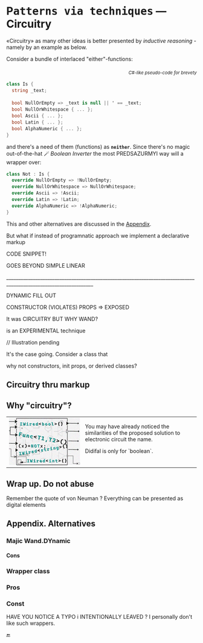 # P<samp>atterns via techniques</samp> &mdash; Circuitry

«Circuitry» as many other ideas is better presented by _inductive reasoning_ - namely by an example as below.

Consider a bundle of interlaced "either"-functions:

<div align="right"><sub><i>C#-like pseudo-code for brevety</i></sub></div>

```csharp
class Is {
  string _text;

  bool NullOrEmpty => _text is null || ' == _text;
  bool NullOrWhitespace { ... };
  bool Ascii { ... };
  bool Latin { ... };
  bool AlphaNumeric { ... };
}

```

and there's a need of them (functions) as **`neither`**. Since there's no magic out-of-the-hat 🪄 _Boolean Inverter_ the most PREDSAZURMYI way will a wrapper over:

```csharp
class Not : Is {
  override NullOrEmpty => !NullOrEmpty;
  override NullOrWhitespace => NullOrWhitespace;
  override Ascii => !Ascii;
  override Latin => !Latin;
  override AlphaNumeric => !AlphaNumeric;
}
```

This and other alternatives are discussed in the [Appendix](#appendix).

But what if instead of programnatic approach we implement a declarative markup

CODE SNIPPET!

GOES BEYOND SIMPLE LINEAR

\__________________________________________________________________________________________________________________


DYNAMIC FILL OUT

CONSTRUCTOR (VIOLATES)
   PROPS => EXPOSED

It was CIRCUITRY BUT WHY WAND?


is an EXPERIMENTAL technique

// Illustration pending

It's the case going. Consider a class that 

why not 
constructors, init props, or derived classes?

## Circuitry thru markup

## <a id="why-circuitry" /> Why "circuitry"?

<table><tr valign="top"><td width="40%"><img alt="&nbsp;electrical circuit collage" src="../../../_rsc/img/illus/Circuitry.jpg" /></td><td>
  <p>You may have already noticed the similarities of the proposed solution to electronic circuit the name.</p>
  <p>Didifal is only for `boolean`.</p>
</td></tr>
</table>

## Wrap up. Do not abuse

Remember the quote of von Neuman ?
Everything can be presented as digital elements 

## Appendix. Alternatives

<a id="appendix" />

### Majic Wand.DYnamic

#### Cons



### Wrapper class

### Pros 

### Const

HAVE YOU NOTICE A TYPO i INTENTIONALLY LEAVED ? I personally don't like such wrappers.

🔚
